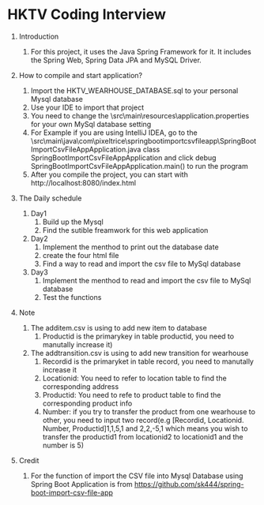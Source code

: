 # HKTV Coding Interview 
1. Introduction
    1. For this project, it uses the Java Spring Framework for it. It includes the Spring Web, Spring Data JPA and MySQL Driver.
    
1. How to compile and start application?
    1. Import the HKTV_WEARHOUSE_DATABASE.sql to your personal Mysql database
    1. Use your IDE to import that project
    1. You need to change the \src\main\resources\application.properties for your own MySql database setting
    1. For Example if you are using IntelliJ IDEA, go to the \src\main\java\com\pixeltrice\springbootimportcsvfileapp\SpringBootImportCsvFileAppApplication.java class SpringBootImportCsvFileAppApplication and click debug SpringBootImportCsvFileAppApplication.main() to run the program
    1. After you compile the project, you can start with http://localhost:8080/index.html
    
1. The Daily schedule
    1. Day1
        1. Build up the Mysql
        1. Find the sutible freamwork for this web application
    1. Day2
        1. Implement the menthod to print out the database date
        1. create the four html file
        1. Find a way to read and import the csv file to MySql database
    1. Day3
        1. Implement the menthod to read and import the csv file to MySql database
        1. Test the functions
        
1. Note
    1. The additem.csv is using to add new item to database
        1. Productid is the primarykey in table productid, you need to manutally increase it)
    1. The addtransition.csv is using to add new transition for wearhouse
        1. Recordid is the primaryket in table record, you need to manutally increase it
        1. Locationid: You need to refer to location table to find the corresponding address
        1. Productid: You need to refe to product table to find the corresponding product info
        1. Number: if you try to transfer the product from one wearhouse to other, you need to input two record(e.g [Recordid, Locationid. Number, Productid]1,1,5,1 and 2,2,-5,1 which means you wish to transfer the productid1 from locationid2 to locationid1 and the number is 5)
     
1. Credit
    1. For the function of import the CSV file into Mysql Database using Spring Boot Application is from https://github.com/sk444/spring-boot-import-csv-file-app
